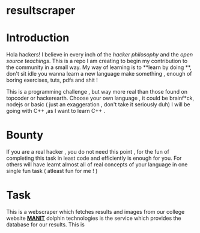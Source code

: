 # resultscraper
<h1>Introduction</h1>

Hola hackers!
I believe in every inch of the *hacker philosophy* and the *open source teachings*. This is a repo I am creating to begin my contribution to the community in a small way. My way of learning is to **learn by doing **, don't sit idle you wanna learn a new language make something , enough of boring exercises, tuts, pdfs and shit !


This is a programming challenge , but way more real than those found on topcoder or hackerearth. Choose your own language , it could be brainf*ck, nodejs or basic ( just an exaggeration , don't take it seriously duh) I will be going with C++ ,as I want to learn C++ .


<h1>Bounty</h1>
If you are a real hacker , you do not need this point , for the fun of completing this task in least code and efficiently is enough for you. For others will have learnt almost all of real concepts of your language in one single fun task ( atleast fun for me ! ) 

<h1>Task</h1>

This is a webscraper which fetches results and images from our college website [**MANIT**](http://www.manit.ac.in)
dolphin technologies is the service which provides the database for our results. This is  
